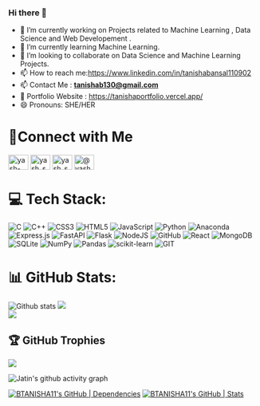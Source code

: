 ### Hi there 👋

- 🔭 I’m currently working on Projects related to Machine Learning , Data Science and Web Developement .
- 🌱 I’m currently learning Machine Learning.
- 👯 I’m looking to collaborate on Data Science and Machine Learning Projects.
- 📫 How to reach me:https://www.linkedin.com/in/tanishabansal110902
- 📫 Contact Me :  **tanishab130@gmail.com**
- 🤪 Portfolio Website : https://tanishaportfolio.vercel.app/
- 😄 Pronouns: SHE/HER

<h1>🫥Connect with Me</h1>

<p align="left">
<a href="https://www.linkedin.com/in/tanishabansal110902" target="blank"><img align="center" src="https://raw.githubusercontent.com/rahuldkjain/github-profile-readme-generator/master/src/images/icons/Social/linked-in-alt.svg" alt="yash-sajwan-80902b17b" height="30" width="40" /></a>
<a href="https://www.codechef.com/users/btanisha11" target="blank"><img align="center" src="https://cdn.jsdelivr.net/npm/simple-icons@3.1.0/icons/codechef.svg" alt="yash_sajwan" height="30" width="40" /></a>
<a href="https://www.leetcode.com/TANISHA_BANSAL" target="blank"><img align="center" src="https://raw.githubusercontent.com/rahuldkjain/github-profile-readme-generator/master/src/images/icons/Social/leet-code.svg" alt="yash_sajwan" height="30" width="40" /></a>
<a href="https://twitter.com/@Tanishab1192" target="blank"><img align="center" src="https://raw.githubusercontent.com/rahuldkjain/github-profile-readme-generator/master/src/images/icons/Social/twitter.svg" alt="@yashsajwan5" height="30" width="40" /></a>
</p>

# 💻 Tech Stack:

![C](https://img.shields.io/badge/c-%2300599C.svg?style=for-the-badge&logo=c&logoColor=white) ![C++](https://img.shields.io/badge/c++-%2300599C.svg?style=for-the-badge&logo=c%2B%2B&logoColor=white) ![CSS3](https://img.shields.io/badge/css3-%231572B6.svg?style=for-the-badge&logo=css3&logoColor=white) ![HTML5](https://img.shields.io/badge/html5-%23E34F26.svg?style=for-the-badge&logo=html5&logoColor=white) ![JavaScript](https://img.shields.io/badge/javascript-%23323330.svg?style=for-the-badge&logo=javascript&logoColor=%23F7DF1E) ![Python](https://img.shields.io/badge/python-3670A0?style=for-the-badge&logo=python&logoColor=ffdd54) ![Anaconda](https://img.shields.io/badge/Anaconda-%2344A833.svg?style=for-the-badge&logo=anaconda&logoColor=white) ![Express.js](https://img.shields.io/badge/express.js-%23404d59.svg?style=for-the-badge&logo=express&logoColor=%2361DAFB) ![FastAPI](https://img.shields.io/badge/FastAPI-005571?style=for-the-badge&logo=fastapi) ![Flask](https://img.shields.io/badge/flask-%23000.svg?style=for-the-badge&logo=flask&logoColor=white) ![NodeJS](https://img.shields.io/badge/node.js-6DA55F?style=for-the-badge&logo=node.js&logoColor=white) ![GitHub](https://img.shields.io/badge/GitHub-%23121011.svg?style=for-the-badge&logo=github&logoColor=white) ![React](https://img.shields.io/badge/react-%2320232a.svg?style=for-the-badge&logo=react&logoColor=%2361DAFB) ![MongoDB](https://img.shields.io/badge/MongoDB-%234ea94b.svg?style=for-the-badge&logo=mongodb&logoColor=white) ![SQLite](https://img.shields.io/badge/sqlite-%2307405e.svg?style=for-the-badge&logo=sqlite&logoColor=white)   ![NumPy](https://img.shields.io/badge/numpy-%23013243.svg?style=for-the-badge&logo=numpy&logoColor=white) ![Pandas](https://img.shields.io/badge/pandas-%23150458.svg?style=for-the-badge&logo=pandas&logoColor=white)  ![scikit-learn](https://img.shields.io/badge/scikit--learn-%23F7931E.svg?style=for-the-badge&logo=scikit-learn&logoColor=white) ![GIT](https://img.shields.io/badge/Git-fc6d26?style=for-the-badge&logo=git&logoColor=white)



# 📊 GitHub Stats:

![Github stats](https://github-readme-stats.vercel.app/api?username=BTANISHA11&count_private=true&show_icons=true&theme=radical)
![](https://github-readme-streak-stats.herokuapp.com/?user=BTANISHA11&theme=dark&hide_border=false)<br/>
![](https://github-readme-stats.vercel.app/api/top-langs/?username=BTANISHA11&theme=dark&hide_border=false&include_all_commits=true&count_private=true&layout=compact)

## 🏆 GitHub Trophies

![](https://github-profile-trophy.vercel.app/?username=BTANISHA11&theme=radical&no-frame=false&no-bg=false&margin-w=4)

![Jatin's github activity graph](https://github-readme-activity-graph.vercel.app/graph?username=BTANISHA11&theme=merko)

[![BTANISHA11's GitHub | Dependencies](https://stats.quine.sh/BTANISHA11/dependencies?theme=dark)](https://quine.sh?utm_source=widgets&utm_campaign=BTANISHA11) 
[![BTANISHA11's GitHub | Stats](https://stats.quine.sh/BTANISHA11/github?theme=dark)](https://quine.sh?utm_source=widgets&utm_campaign=BTANISHA11)
